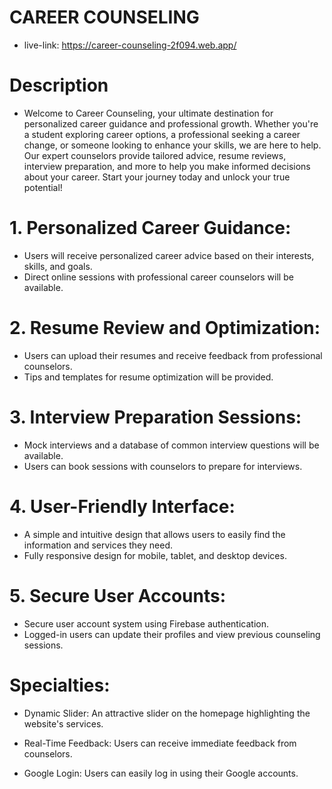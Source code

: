 # CAREER COUNSELING 

- live-link: https://career-counseling-2f094.web.app/

# Description

- Welcome to Career Counseling, your ultimate destination for personalized career guidance and professional growth. Whether you're a student exploring career options, a professional seeking a career change, or someone looking to enhance your skills, we are here to help. Our expert counselors provide tailored advice, resume reviews, interview preparation, and more to help you make informed decisions about your career. Start your journey today and unlock your true potential!

# 1. Personalized Career Guidance:
- Users will receive personalized career advice based on their interests, skills, and goals.
- Direct online sessions with professional career counselors will be available.

# 2. Resume Review and Optimization:
- Users can upload their resumes and receive feedback from professional counselors.
- Tips and templates for resume optimization will be provided.

# 3. Interview Preparation Sessions:
- Mock interviews and a database of common interview questions will be available.
- Users can book sessions with counselors to prepare for interviews.

# 4. User-Friendly Interface:
- A simple and intuitive design that allows users to easily find the information and services they need.
- Fully responsive design for mobile, tablet, and desktop devices.

# 5. Secure User Accounts:
- Secure user account system using Firebase authentication.
- Logged-in users can update their profiles and view previous counseling sessions.

# Specialties:

- Dynamic Slider: An attractive slider on the homepage highlighting the website's services.

- Real-Time Feedback: Users can receive immediate feedback from counselors.

- Google Login: Users can easily log in using their Google accounts.






